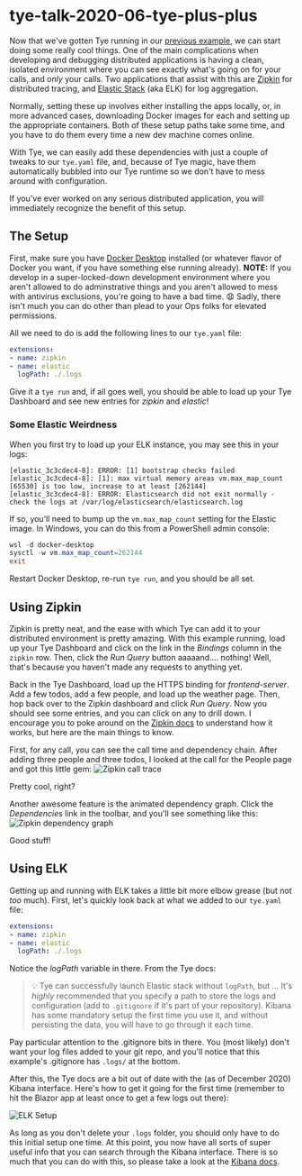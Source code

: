 # tye-talk-2020-06-tye-plus-plus
Now that we've gotten Tye running in our [previous example](../tye-talk-2020-05-tye-ahoy), we can start doing some really cool things.  One of the main complications when developing and debugging distributed applications is having a clean, isolated environment where you can see exactly what's going on for your calls, and *only* your calls.  Two applications that assist with this are [Zipkin](https://zipkin.io/) for distributed tracing, and [Elastic Stack](https://www.elastic.co/elastic-stack) (aka ELK) for log aggregation.

Normally, setting these up involves either installing the apps locally, or, in more advanced cases, downloading Docker images for each and setting up the appropriate containers.  Both of these setup paths take some time, and you have to do them every time a new dev machine comes online.

With Tye, we can easily add these dependencies with just a couple of tweaks to our `tye.yaml` file, and, because of Tye magic, have them automatically bubbled into our Tye runtime so we don't have to mess around with configuration.

If you've ever worked on any serious distributed application, you will immediately recognize the benefit of this setup.

## The Setup
First, make sure you have [Docker Desktop](https://www.docker.com/products/docker-desktop) installed (or whatever flavor of Docker you want, if you have something else running already).  **NOTE:** If you develop in a super-locked-down development environment where you aren't allowed to do adminstrative things and you aren't allowed to mess with antivirus exclusions, you're going to have a bad time. :anguished:  Sadly, there isn't much you can do other than plead to your Ops folks for elevated permissions.

All we need to do is add the following lines to our `tye.yaml` file:
```yaml
extensions:
- name: zipkin
- name: elastic
  logPath: ./.logs
```

Give it a `tye run` and, if all goes well, you should be able to load up your Tye Dashboard and see new entries for *zipkin* and *elastic*!

### Some Elastic Weirdness
When you first try to load up your ELK instance, you may see this in your logs:
```
[elastic_3c3cdec4-8]: ERROR: [1] bootstrap checks failed
[elastic_3c3cdec4-8]: [1]: max virtual memory areas vm.max_map_count [65530] is too low, increase to at least [262144]
[elastic_3c3cdec4-8]: ERROR: Elasticsearch did not exit normally - check the logs at /var/log/elasticsearch/elasticsearch.log
```

If so, you'll need to bump up the `vm.max_map_count` setting for the Elastic image.  In Windows, you can do this from a PowerShell admin console:
```powershell
wsl -d docker-desktop
sysctl -w vm.max_map_count=262144
exit
```

Restart Docker Desktop, re-run `tye run`, and you should be all set.

## Using Zipkin
Zipkin is pretty neat, and the ease with which Tye can add it to your distributed environment is pretty amazing.  With this example running, load up your Tye Dashboard and click on the link in the *Bindings* column in the `zipkin` row.  Then, click the *Run Query* button aaaaand.... nothing!  Well, that's because you haven't made any requests to anything yet.

Back in the Tye Dashboard, load up the HTTPS binding for *frontend-server*.  Add a few todos, add a few people, and load up the weather page.  Then, hop back over to the Zipkin dashboard and click *Run Query*.  Now you should see some entries, and you can click on any to drill down.  I encourage you to poke around on the [Zipkin docs](https://zipkin.io/) to understand how it works, but here are the main things to know.

First, for any call, you can see the call time and dependency chain.  After adding three people and three todos, I looked at the call for the People page and got this little gem:
![Zipkin call trace](https://i.imgur.com/nX4EUrM.png)

Pretty cool, right?

Another awesome feature is the animated dependency graph.  Click the *Dependencies* link in the toolbar, and you'll see something like this:
![Zipkin dependency graph](https://i.imgur.com/WtwRj02.gif)

Good stuff!

## Using ELK
Getting up and running with ELK takes a little bit more elbow grease (but not *too* much).  First, let's quickly look back at what we added to our `tye.yaml` file:
```yaml
extensions:
- name: zipkin
- name: elastic
  logPath: ./.logs
```
Notice the *logPath* variable in there.  From the Tye docs:

> :bulb: Tye can successfully launch Elastic stack without `logPath`, but ... It's *highly* recommended that you specify a path to store the logs and configuration (add to `.gitignore` if it's part of your repository). Kibana has some mandatory setup the first time you use it, and without persisting the data, you will have to go through it each time.

Pay particular attention to the .gitignore bits in there.  You (most likely) don't want your log files added to your git repo, and you'll notice that this example's .gitignore has `.logs/` at the bottom.

After this, the Tye docs are a bit out of date with the (as of December 2020) Kibana interface.  Here's how to get it going for the first time (remember to hit the Blazor app at least once to get a few logs out there):

![ELK Setup](https://i.imgur.com/d0p1Q0p.gif)

As long as you don't delete your `.logs` folder, you should only have to do this initial setup one time.  At this point, you now have all sorts of super useful info that you can search through the Kibana interface.  There is so much that you can do with this, so please take a look at the [Kibana docs](https://www.elastic.co/guide/en/kibana/current/introduction.html).
